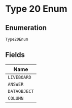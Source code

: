 
# Type 20 Enum

## Enumeration

`Type20Enum`

## Fields

| Name |
|  --- |
| `LIVEBOARD` |
| `ANSWER` |
| `DATAOBJECT` |
| `COLUMN` |

